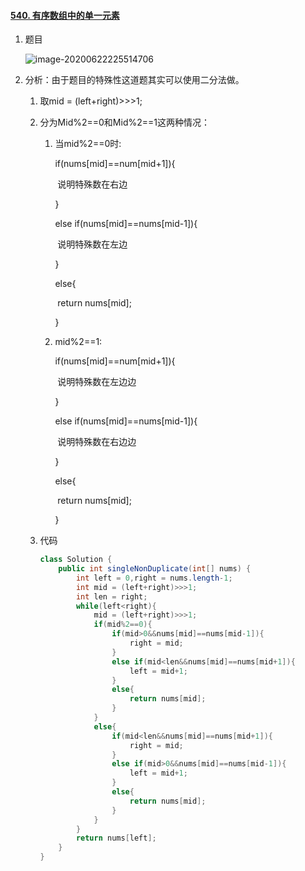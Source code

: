 #### [540. 有序数组中的单一元素](https://leetcode-cn.com/problems/single-element-in-a-sorted-array/)

1. 题目

   ![image-20200622225514706](https://i.loli.net/2020/06/22/IkdSYAGnulaRbfQ.png)

2. 分析：由于题目的特殊性这道题其实可以使用二分法做。

   1. 取mid = (left+right)>>>1;

   2. 分为Mid%2==0和Mid%2==1这两种情况：

      1. 当mid%2==0时:

         if(nums[mid]==num[mid+1]){

         ​	说明特殊数在右边

         }

         else if(nums[mid]==nums[mid-1]){

         ​	说明特殊数在左边

         }

         else{

         ​	return nums[mid];

         }

      2. mid%2==1:

         if(nums[mid]==num[mid+1]){

         ​	说明特殊数在左边边

         }

         else if(nums[mid]==nums[mid-1]){

         ​	说明特殊数在右边边

         }

         else{

         ​	return nums[mid];

         }

   3. 代码

      ```java
      class Solution {
          public int singleNonDuplicate(int[] nums) {
              int left = 0,right = nums.length-1;
              int mid = (left+right)>>>1;
              int len = right;
              while(left<right){
                  mid = (left+right)>>>1;
                  if(mid%2==0){
                      if(mid>0&&nums[mid]==nums[mid-1]){
                          right = mid;
                      }
                      else if(mid<len&&nums[mid]==nums[mid+1]){
                          left = mid+1;
                      }
                      else{
                          return nums[mid];
                      }
                  }
                  else{
                      if(mid<len&&nums[mid]==nums[mid+1]){
                          right = mid;
                      }
                      else if(mid>0&&nums[mid]==nums[mid-1]){
                          left = mid+1;
                      }
                      else{
                          return nums[mid];
                      }
                  }
              }
              return nums[left];
          }
      }
      ```

      